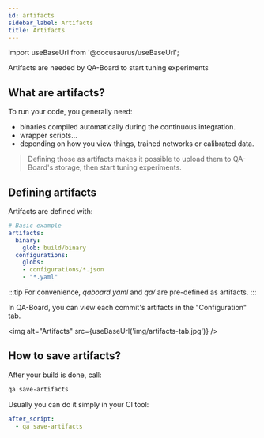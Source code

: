 ```yaml
---
id: artifacts
sidebar_label: Artifacts
title: Artifacts
---
```

import useBaseUrl from '@docusaurus/useBaseUrl';

Artifacts are needed by QA-Board to start tuning experiments

## What are artifacts?
To run your code, you generally need:
- binaries compiled automatically during the continuous integration.
- wrapper scripts...
- depending on how you view things, trained networks or calibrated data.

> Defining those as artifacts makes it possible to upload them to QA-Board's storage, then start tuning experiments.


## Defining artifacts
Artifacts are defined with:

```yaml title="qaboard.yaml"
# Basic example
artifacts:
  binary:
    glob: build/binary
  configurations:
    globs:
    - configurations/*.json
    - "*.yaml"
```

:::tip
For convenience, *qaboard.yaml* and *qa/* are pre-defined as artifacts.
:::

In QA-Board, you can view each commit's artifacts in the "Configuration" tab.


<img alt="Artifacts" src={useBaseUrl('img/artifacts-tab.jpg')} />

## How to save artifacts?
After your build is done, call:

```bash
qa save-artifacts
```

Usually you can do it simply in your CI tool:

```yaml title="gitlab-ci.yml"
after_script:
  - qa save-artifacts
```